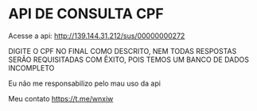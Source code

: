 # API DE CONSULTA CPF

Acesse a api: http://139.144.31.212/sus/00000000272

DIGITE O CPF NO FINAL COMO DESCRITO, NEM TODAS
RESPOSTAS SERÃO REQUISITADAS COM ÊXITO, POIS
TEMOS UM BANCO DE DADOS INCOMPLETO

Eu não me responsabilizo pelo mau uso da api

Meu contato https://t.me/wnxiw
